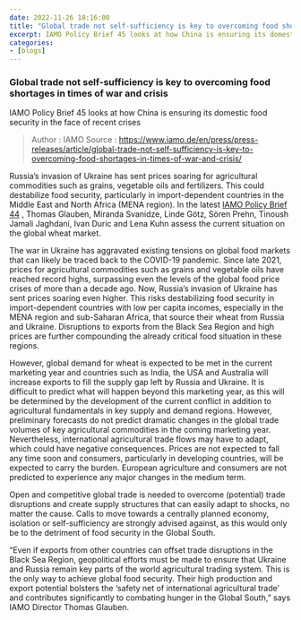 ```yaml
---
date: 2022-11-26 18:16:00
title: "Global trade not self-sufficiency is key to overcoming food shortages in times of war and crisis"
excerpt: IAMO Policy Brief 45 looks at how China is ensuring its domestic food security in the face of recent crises
categories:
- [blogs]
---
```


### Global trade not self-sufficiency is key to overcoming food shortages in times of war and crisis ###

IAMO Policy Brief 45 looks at how China is ensuring its domestic food security in the face of recent crises

> Author : IAMO
> Source : https://www.iamo.de/en/press/press-releases/article/global-trade-not-self-sufficiency-is-key-to-overcoming-food-shortages-in-times-of-war-and-crisis/

Russia’s invasion of Ukraine has sent prices soaring for agricultural commodities such as grains, vegetable oils and fertilizers. This could destabilize food security, particularly in import-dependent countries in the Middle East and North Africa (MENA region). In the latest [IAMO Policy Brief 44](https://www.iamo.de/fileadmin/user_upload/Bilder_und_Dokumente/05-publikationen/IAMO_Policy_Brief/IAMO_Policy_Brief_44_ENG.pdf) , Thomas Glauben, Miranda Svanidze, Linde Götz, Sören Prehn, Tinoush Jamali Jaghdani, Ivan Duric and Lena Kuhn assess the current situation on the global wheat market.

The war in Ukraine has aggravated existing tensions on global food markets that can likely be traced back to the COVID-19 pandemic. Since late 2021, prices for agricultural commodities such as grains and vegetable oils have reached record highs, surpassing even the levels of the global food price crises of more than a decade ago. Now, Russia’s invasion of Ukraine has sent prices soaring even higher. This risks destabilizing food security in import-dependent countries with low per capita incomes, especially in the MENA region and sub-Saharan Africa, that source their wheat from Russia and Ukraine. Disruptions to exports from the Black Sea Region and high prices are further compounding the already critical food situation in these regions.

However, global demand for wheat is expected to be met in the current marketing year and countries such as India, the USA and Australia will increase exports to fill the supply gap left by Russia and Ukraine. It is difficult to predict what will happen beyond this marketing year, as this will be determined by the development of the current conflict in addition to agricultural fundamentals in key supply and demand regions. However, preliminary forecasts do not predict dramatic changes in the global trade volumes of key agricultural commodities in the coming marketing year. Nevertheless, international agricultural trade flows may have to adapt, which could have negative consequences. Prices are not expected to fall any time soon and consumers, particularly in developing countries, will be expected to carry the burden. European agriculture and consumers are not predicted to experience any major changes in the medium term.

Open and competitive global trade is needed to overcome (potential) trade disruptions and create supply structures that can easily adapt to shocks, no matter the cause. Calls to move towards a centrally planned economy, isolation or self-sufficiency are strongly advised against, as this would only be to the detriment of food security in the Global South.

“Even if exports from other countries can offset trade disruptions in the Black Sea Region, geopolitical efforts must be made to ensure that Ukraine and Russia remain key parts of the world agricultural trading system. This is the only way to achieve global food security. Their high production and export potential bolsters the ‘safety net of international agricultural trade’ and contributes significantly to combating hunger in the Global South,” says IAMO Director Thomas Glauben.
